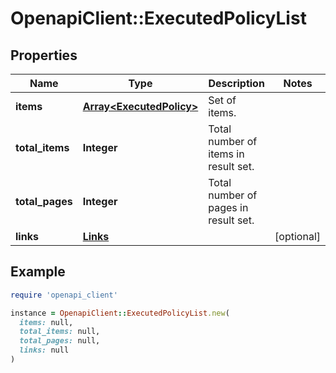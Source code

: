 # OpenapiClient::ExecutedPolicyList

## Properties

| Name | Type | Description | Notes |
| ---- | ---- | ----------- | ----- |
| **items** | [**Array&lt;ExecutedPolicy&gt;**](ExecutedPolicy.md) | Set of items. |  |
| **total_items** | **Integer** | Total number of items in result set. |  |
| **total_pages** | **Integer** | Total number of pages in result set. |  |
| **links** | [**Links**](Links.md) |  | [optional] |

## Example

```ruby
require 'openapi_client'

instance = OpenapiClient::ExecutedPolicyList.new(
  items: null,
  total_items: null,
  total_pages: null,
  links: null
)
```

